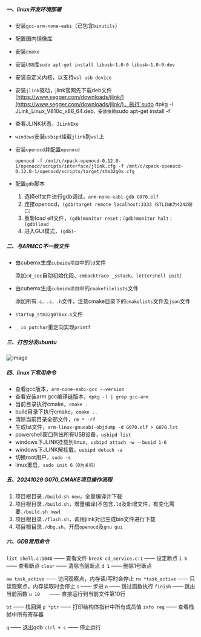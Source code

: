 ##### 一、linux开发环境部署

* 安装`gcc-arm-none-eabi`（已包含`binutils`）
* 配置国内镜像库
* 安装`cmake`
* 安装`USB`库`sudo apt-get install libusb-1.0-0 libusb-1.0-0-dev`
* 安装自定义内核，以支持`wsl usb device`
* 安装`jlink`驱动，jlink官网先下载deb文件[https://www.segger.com/downloads/jlink/](https://www.segger.com/downloads/jlink/)，执行`sudo dpkg -i JLink_Linux_V810c_x86_64.deb`，安装依赖`sudo apt-get install -f`
* 查看JLINK状态，`JLinkExe`
* `windows`安装`usbipd`挂载`jlink`到`wsl`上
* 安装`openocd`并配置`openocd`

  `openocd -f /mnt/c/xpack-openocd-0.12.0-1/openocd/scripts/interface/jlink.cfg -f /mnt/c/xpack-openocd-0.12.0-1/openocd/scripts/target/stm32g0x.cfg`
* 配置`gdb`脚本

  1. 选择elf文件进行gdb调试，`arm-none-eabi-gdb G070.elf`
  2. 连接openocd，`(gdb)target remote localhost:3333（STLINK为4242端口）`
  3. 重新load elf文件，`(gdb)monitor reset；(gdb)monitor halt；(gdb)load`
  4. 进入GUI模式，`(gdb)-`

##### 二、与ARMCC不一致文件

* 由cubemx生成`cubeide项目`中的`ld`文件

  添加`cd_sec`自动初始化段、`cmbacktrace _sstack`、`lettershell init`）
* 由cubemx生成`cubeide项目`中的`cmakefilelists`文件

  添加所有`.c，.s，.h`文件，注意cmake目录下的`cmakelists`文件及`json`文件
* `startup_stm32g070xx.s`文件
* `__io_putchar`重定向实现`printf`

##### 三、打包分发ubuntu

![image](assets/image-20241023115421-ptd44go.png)

##### 四、linux下常用命令

* 查看gcc版本，`arm-none-eabi-gcc --version`
* 查看安装arm gcc编译链版本，`dpkg -l | grep gcc-arm`
* 当前目录执行cmake，`cmake .`
* build目录下执行cmake，`cmake ..`
* 清除当前目录全部文件，`rm * -rf`
* 生成lst文件，`arm-linux-gnueabi-objdump -d G070.elf > G070.lst`
* powershell窗口列出所有USB设备，`usbipd list`
* windows下JLINK挂载到linux，`usbipd attach -w --busid 1-6`
* windows下JLINK解挂载，`usbipd detach -a`
* 切换root用户，`sudo -s`
* linux重启，`sudo init 6（0为关机）`

##### 五、20241029 G070_CMAKE项目操作流程

1. 项目根目录`./build.sh new`，全量编译并下载
2. 项目根目录`./build.sh`，增量编译(不包含`.ld`及新增文件，有变化需要`./build.sh new`)
3. 项目根目录`./flash.sh`，调用jlink对已生成bin文件进行下载
4. 项目根目录`./dbg.sh`，开启`openocd`及`gnu gui`

##### 六、GDB常用命令

`list shell.c:1040`	——	查看文件
`break cd_service.c:1`	——	设定断点
`i b`					——	查看断点
`clear`				——	清除当前断点
`d 1`					——	删除1号断点

`aw task_active`		——	访问观察点，内存读/写时会停止
`rw *task_active`		——	只读观察点，内存读取时会停止
`s`					——	步进
`n`					——	跳过函数执行
`finish`				——	跳出当前函数
`u 10	`				——	直接运行到当前文件第10行

`bt`					——	栈回溯
`p *ptr`				——	打印结构体指针中所有成员值
`info reg`			——	查看栈帧中所有寄存器

`q`					——	退出gdb
`ctrl + c`			——	停止运行

